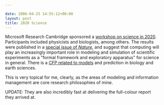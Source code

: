 ```yaml
---

date: 2006-04-25 14:55:12+00:00
layout: post
title: 2020 Science
---
```


Microsoft Research Cambridge sponsored a [workshop on science in 2020](http://research.microsoft.com/towards2020science/background_overview.htm). Participants included physicists and biologists, among others. The results were published in a [special issue of _Nature_](http://www.nature.com/nature/journal/v440/n7083/index.html), and suggest that computing will play an increasingly important role in modeling and simulation of scientific experiments as a "formal framework and exploratory apparatus" for science in general. There is a [CFP related to models](http://research.microsoft.com/ero/csp/cfp2006.aspx) and prediction in biology and earth sciences.

This is very topical for me, clearly, as the areas of modeling and information management are core research philosophies of mine.

UPDATE: They are also incredibly fast at delivering the full-colour report they arrived at.

